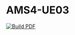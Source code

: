 # AMS4-UE03

[![Build PDF](https://github.com/AstralJaeger/AMS4-UE03/actions/workflows/build.yml/badge.svg?branch=master)](https://github.com/AstralJaeger/AMS4-UE03/actions/workflows/build.yml)

 